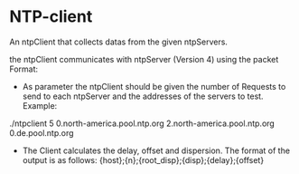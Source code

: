 # NTP-client
An ntpClient that collects datas from the given ntpServers.

the ntpClient communicates with ntpServer (Version 4) using the packet Format:


- As parameter the ntpClient should be given the number of Requests to send to each ntpServer and the addresses of the servers to test. Example:

./ntpclient 5 0.north-america.pool.ntp.org 2.north-america.pool.ntp.org 0.de.pool.ntp.org
- The Client calculates the delay, offset and dispersion. The format of the output is as follows:
{host};{n};{root_disp};{disp};{delay};{offset}
